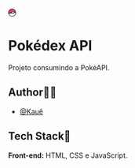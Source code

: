 ![Logo](./favicons/pokebola.png)
# Pokédex API 


Projeto consumindo a PokéAPI.


## Author🙋‍♂️
- [@Kauê](https://github.com/KaueLoviz)

 
## Tech Stack📝
**Front-end:** HTML, CSS e JavaScript.
